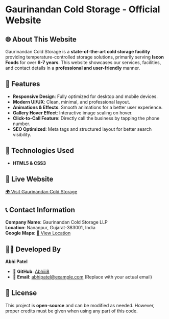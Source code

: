 # Gaurinandan Cold Storage - Official Website  

## 🌐 About This Website  
Gaurinandan Cold Storage is a **state-of-the-art cold storage facility** providing temperature-controlled storage solutions, primarily serving **Iscon Foods** for over **6-7 years**. This website showcases our services, facilities, and contact details in a **professional and user-friendly** manner.  

## 🚀 Features  
- **Responsive Design**: Fully optimized for desktop and mobile devices.  
- **Modern UI/UX**: Clean, minimal, and professional layout.  
- **Animations & Effects**: Smooth animations for a better user experience.  
- **Gallery Hover Effect**: Interactive image scaling on hover.  
- **Click-to-Call Feature**: Directly call the business by tapping the phone number.  
- **SEO Optimized**: Meta tags and structured layout for better search visibility.  

## 💂 Technologies Used  
- **HTML5 & CSS3**  

## 🔗 Live Website  
[🌍 Visit Gaurinandan Cold Storage](https://gaurinandancoldstorage.netlify.app)  

## 📞 Contact Information  
**Company Name**: Gaurinandan Cold Storage LLP  
**Location**: Nananpur, Gujarat-383001, India  
**Google Maps**: [📍 View Location](https://maps.app.goo.gl/z63f5kEdQMZrD2ka9)  

## 👨‍💻 Developed By  
**Abhi Patel**  
- 🌟 **GitHub**: [Abhiii8](https://github.com/Abhiii8)  
- 📧 **Email**: [abhipatel@example.com](mailto:abhipatel@example.com) (Replace with your actual email)  

## 🐜 License  
This project is **open-source** and can be modified as needed. However, proper credits must be given when using any part of this code.  
